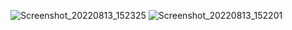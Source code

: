 ![Screenshot_20220813_152325](https://user-images.githubusercontent.com/109555706/184496899-983bab51-bcb7-4ad8-b781-b2ed8ea445fe.png)
![Screenshot_20220813_152201](https://user-images.githubusercontent.com/109555706/184496901-3fe7f766-9fec-4f75-b258-fa95d452d7d8.png)
